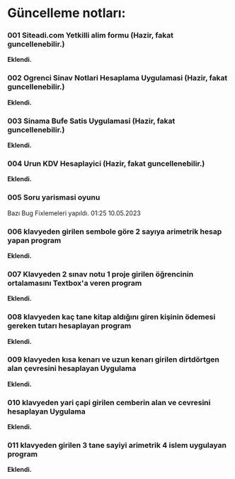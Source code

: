# Güncelleme notları:


### 001 Siteadi.com Yetkilli alim formu (Hazir, fakat guncellenebilir.)
**Eklendi.**

### 002 Ogrenci Sinav Notlari Hesaplama Uygulamasi (Hazir, fakat guncellenebilir.)
**Eklendi.**

### 003 Sinama Bufe Satis Uygulamasi (Hazir, fakat guncellenebilir.)
**Eklendi.**

### 004 Urun KDV Hesaplayici (Hazir, fakat guncellenebilir.)
**Eklendi.**

### 005 Soru yarismasi oyunu
Bazı Bug Fixlemeleri yapıldı. 01:25 10.05.2023

### 006 klavyeden girilen sembole göre 2 sayıya arimetrik hesap yapan program
**Eklendi.**

### 007 Klavyeden 2 sınav notu 1 proje girilen öğrencinin ortalamasını Textbox'a veren program
**Eklendi.**

### 008 klavyeden kaç tane kitap aldığını giren kişinin ödemesi gereken tutarı hesaplayan program
**Eklendi.**

### 009  klavyeden kısa kenarı ve uzun kenarı girilen dirtdörtgen alan çevresini hesaplayan Uygulama
**Eklendi.**

### 010 klavyeden yari çapi girilen cemberin alan ve cevresini hesaplayan Uygulama
**Eklendi.**

### 011 klavyeden girilen 3 tane sayiyi arimetrik 4 islem uygulayan program
**Eklendi.**